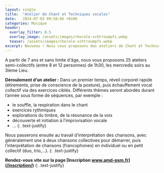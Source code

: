 ```yaml
---
layout: single
title:  "Atelier de Chant et Techniques vocales"
date:   2024-07-03 09:58:05 +0100
categories: Musique
header:
  overlay_filter: 0.5
  overlay_image: /assets/images/chorale-schtroumpfs.webp
  teaser: /assets/images/chorale-schtroumpfs.webp
excerpt: Nouveau ! Nous vous proposons des ateliers de Chant et Techniques vocales à Pont Saint Martin
---
```


A partir de 7 ans et sans limite d'âge, nous vous proposons 25 ateliers semi-collectifs (entre 8 et 12 personnes) de 1h30, les mercredis soirs au 3ième Lieu.

**Déroulement d’un atelier :**
Dans un premier temps, réveil corporel rapide (étirements, prise de conscience de la posture), puis échauffement vocal collectif via des exercices ciblés. 
Différents thèmes seront abordés durant l’année sous forme de séquences, par exemple :  
- le souffle, la respiration dans le chant
- exercices rythmiques
- explorations du timbre, de la résonance de la voix
- découverte et initiation à l’improvisation vocale
- …
{: .text-justify}

Nous passerons ensuite au travail d’interprétation des chansons, avec généralement une à deux chansons collectives pour démarrer, puis l’interprétation de chansons (francophones) en individuel ou en petit collectif (duo, trio,...).
{: .text-justify}

**Rendez-vous vite sur la page [Inscription www.amd-psm.fr](/inscription/)**
{: .text-justify}
